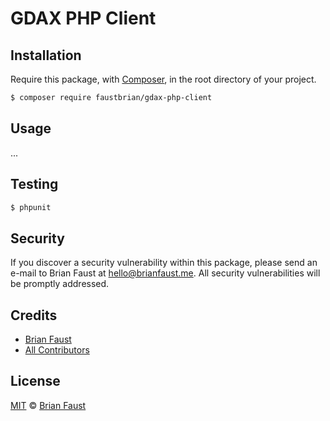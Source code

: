 # GDAX PHP Client

## Installation

Require this package, with [Composer](https://getcomposer.org/), in the root directory of your project.

``` bash
$ composer require faustbrian/gdax-php-client
```

## Usage

...

## Testing

``` bash
$ phpunit
```

## Security

If you discover a security vulnerability within this package, please send an e-mail to Brian Faust at hello@brianfaust.me. All security vulnerabilities will be promptly addressed.

## Credits

- [Brian Faust](https://github.com/faustbrian)
- [All Contributors](../../contributors)

## License

[MIT](LICENSE) © [Brian Faust](https://brianfaust.me)

